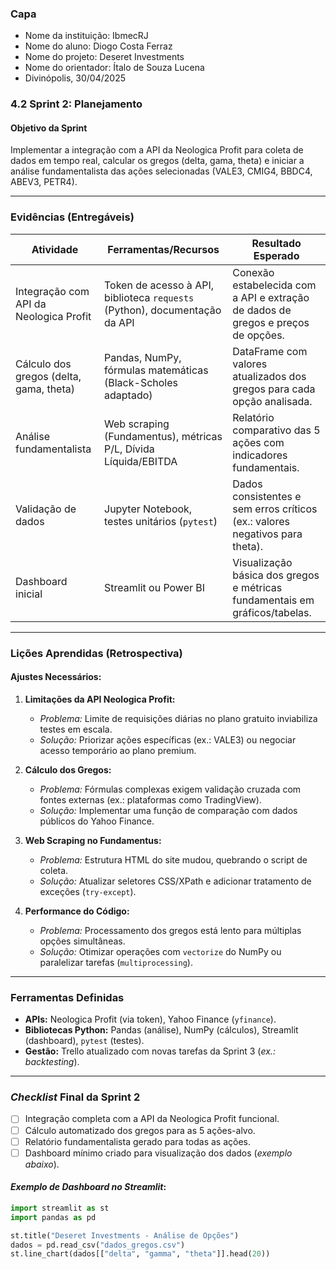 ### Capa
- Nome da instituição: IbmecRJ
- Nome do aluno: Diogo Costa Ferraz
- Nome do projeto: Deseret Investments
- Nome do orientador: Ítalo de Souza Lucena
- Divinópolis, 30/04/2025 

### **4.2 Sprint 2: Planejamento**  

#### **Objetivo da Sprint**  
Implementar a integração com a API da Neologica Profit para coleta de dados em tempo real, calcular os gregos (delta, gama, theta) e iniciar a análise fundamentalista das ações selecionadas (VALE3, CMIG4, BBDC4, ABEV3, PETR4).  

---  

### **Evidências (Entregáveis)**  

| **Atividade**                          | **Ferramentas/Recursos**          | **Resultado Esperado**                                                                 |  
|----------------------------------------|----------------------------------|---------------------------------------------------------------------------------------|  
| Integração com API da Neologica Profit | Token de acesso à API, biblioteca `requests` (Python), documentação da API | Conexão estabelecida com a API e extração de dados de gregos e preços de opções.       |  
| Cálculo dos gregos (delta, gama, theta)| Pandas, NumPy, fórmulas matemáticas (Black-Scholes adaptado) | DataFrame com valores atualizados dos gregos para cada opção analisada.                |  
| Análise fundamentalista                | Web scraping (Fundamentus), métricas P/L, Dívida Líquida/EBITDA | Relatório comparativo das 5 ações com indicadores fundamentais.                        |  
| Validação de dados                     | Jupyter Notebook, testes unitários (`pytest`) | Dados consistentes e sem erros críticos (ex.: valores negativos para theta).           |  
| Dashboard inicial                      | Streamlit ou Power BI            | Visualização básica dos gregos e métricas fundamentais em gráficos/tabelas.           |  

---  

### **Lições Aprendidas (Retrospectiva)**  

#### **Ajustes Necessários:**  
1. **Limitações da API Neologica Profit:**  
   - *Problema:* Limite de requisições diárias no plano gratuito inviabiliza testes em escala.  
   - *Solução:* Priorizar ações específicas (ex.: VALE3) ou negociar acesso temporário ao plano premium.  

2. **Cálculo dos Gregos:**  
   - *Problema:* Fórmulas complexas exigem validação cruzada com fontes externas (ex.: plataformas como TradingView).  
   - *Solução:* Implementar uma função de comparação com dados públicos do Yahoo Finance.  

3. **Web Scraping no Fundamentus:**  
   - *Problema:* Estrutura HTML do site mudou, quebrando o script de coleta.  
   - *Solução:* Atualizar seletores CSS/XPath e adicionar tratamento de exceções (`try-except`).  

4. **Performance do Código:**  
   - *Problema:* Processamento dos gregos está lento para múltiplas opções simultâneas.  
   - *Solução:* Otimizar operações com `vectorize` do NumPy ou paralelizar tarefas (`multiprocessing`).  

---  

### **Ferramentas Definidas**  
- **APIs:** Neologica Profit (via token), Yahoo Finance (`yfinance`).  
- **Bibliotecas Python:** Pandas (análise), NumPy (cálculos), Streamlit (dashboard), `pytest` (testes).  
- **Gestão:** Trello atualizado com novas tarefas da Sprint 3 (*ex.: backtesting*).  

---  

### ***Checklist* Final da Sprint 2**  
- [ ] Integração completa com a API da Neologica Profit funcional.  
- [ ] Cálculo automatizado dos gregos para as 5 ações-alvo.  
- [ ] Relatório fundamentalista gerado para todas as ações.    
- [ ] Dashboard mínimo criado para visualização dos dados (*exemplo abaixo*).    

#### ***Exemplo de Dashboard no Streamlit***:    
```python
import streamlit as st
import pandas as pd

st.title("Deseret Investments - Análise de Opções")
dados = pd.read_csv("dados_gregos.csv")
st.line_chart(dados[["delta", "gamma", "theta"]].head(20))
```